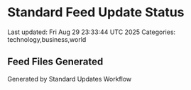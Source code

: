 # Standard Feed Update Status
Last updated: Fri Aug 29 23:33:44 UTC 2025
Categories: technology,business,world

## Feed Files Generated

Generated by Standard Updates Workflow
